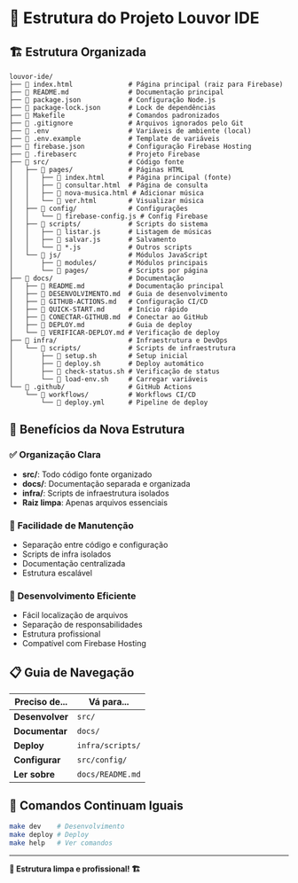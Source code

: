 # 📁 Estrutura do Projeto Louvor IDE

## 🏗️ Estrutura Organizada

```
louvor-ide/
├── 📄 index.html              # Página principal (raiz para Firebase)
├── 📄 README.md               # Documentação principal
├── 📄 package.json            # Configuração Node.js
├── 📄 package-lock.json       # Lock de dependências
├── 📄 Makefile                # Comandos padronizados
├── 📄 .gitignore              # Arquivos ignorados pelo Git
├── 📄 .env                    # Variáveis de ambiente (local)
├── 📄 .env.example            # Template de variáveis
├── 📄 firebase.json           # Configuração Firebase Hosting
├── 📄 .firebaserc             # Projeto Firebase
├── 📁 src/                    # Código fonte
│   ├── 📁 pages/              # Páginas HTML
│   │   ├── 📄 index.html      # Página principal (fonte)
│   │   ├── 📄 consultar.html  # Página de consulta
│   │   ├── 📄 nova-musica.html # Adicionar música
│   │   └── 📄 ver.html        # Visualizar música
│   ├── 📁 config/             # Configurações
│   │   └── 📄 firebase-config.js # Config Firebase
│   ├── 📁 scripts/            # Scripts do sistema
│   │   ├── 📄 listar.js       # Listagem de músicas
│   │   ├── 📄 salvar.js       # Salvamento
│   │   └── 📄 *.js            # Outros scripts
│   └── 📁 js/                 # Módulos JavaScript
│       ├── 📁 modules/        # Módulos principais
│       └── 📁 pages/          # Scripts por página
├── 📁 docs/                   # Documentação
│   ├── 📄 README.md           # Documentação principal
│   ├── 📄 DESENVOLVIMENTO.md  # Guia de desenvolvimento
│   ├── 📄 GITHUB-ACTIONS.md   # Configuração CI/CD
│   ├── 📄 QUICK-START.md      # Início rápido
│   ├── 📄 CONECTAR-GITHUB.md  # Conectar ao GitHub
│   ├── 📄 DEPLOY.md           # Guia de deploy
│   └── 📄 VERIFICAR-DEPLOY.md # Verificação de deploy
├── 📁 infra/                  # Infraestrutura e DevOps
│   └── 📁 scripts/            # Scripts de infraestrutura
│       ├── 📜 setup.sh        # Setup inicial
│       ├── 📜 deploy.sh       # Deploy automático
│       ├── 📜 check-status.sh # Verificação de status
│       └── 📜 load-env.sh     # Carregar variáveis
└── 📁 .github/                # GitHub Actions
    └── 📁 workflows/          # Workflows CI/CD
        └── 📄 deploy.yml      # Pipeline de deploy
```

## 🎯 Benefícios da Nova Estrutura

### ✅ **Organização Clara**
- **src/**: Todo código fonte organizado
- **docs/**: Documentação separada e organizada
- **infra/**: Scripts de infraestrutura isolados
- **Raiz limpa**: Apenas arquivos essenciais

### 🔧 **Facilidade de Manutenção**
- Separação entre código e configuração
- Scripts de infra isolados
- Documentação centralizada
- Estrutura escalável

### 🚀 **Desenvolvimento Eficiente**
- Fácil localização de arquivos
- Separação de responsabilidades
- Estrutura profissional
- Compatível com Firebase Hosting

## 📋 Guia de Navegação

| Preciso de... | Vá para... |
|---------------|------------|
| **Desenvolver** | `src/` |
| **Documentar** | `docs/` |
| **Deploy** | `infra/scripts/` |
| **Configurar** | `src/config/` |
| **Ler sobre** | `docs/README.md` |

## 🔄 Comandos Continuam Iguais

```bash
make dev    # Desenvolvimento
make deploy # Deploy
make help   # Ver comandos
```

---

**🎵 Estrutura limpa e profissional! 🏗️**

